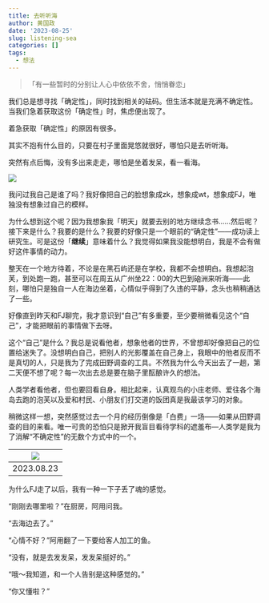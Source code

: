 ```yaml
---
title: 去听听海
author: 黄国政
date: '2023-08-25'
slug: listening-sea
categories: []
tags:
  - 想法
---
```


> 「有一些暂时的分别让人心中依依不舍，悄悄眷恋」

<!--more-->

我们总是想寻找「确定性」，同时找到相关的砝码。但生活本就是充满不确定性。当我们急着获取这份「确定性」时，焦虑便出现了。

着急获取「确定性」的原因有很多。

其实不抱有什么目的，只要在村子里面晃悠就很好，哪怕只是去听听海。

突然有点后悔，没有多出来走走，哪怕是坐着发呆，看一看海。

![](/images/posts/2023/08/08-25-listen-sea.jpg)

我问过我自己是谁了吗？我好像把自己的脸想象成zk，想象成wt，想象成FJ，唯独没有想象过自己的模样。

为什么想到这个呢？因为我想象我「明天」就要去别的地方继续念书……然后呢？接下来是什么？我要的是什么？我要的好像只是一个眼前的“确定性”——成功读上研究生。可是这份「**继续**」意味着什么？我觉得如果我没能想明白，我是不会有做好这件事情的动力。

整天在一个地方待着，不论是在黑石屿还是在学校，我都不会想明白。我想起泡芙，到处跑一跑，甚至可以在周五从广州坐22：00的大巴到硇洲来听海——此刻，哪怕只是独自一人在海边坐着，心情似乎得到了久违的平静，念头也稍稍通达了一些。

好像直到昨天和FJ聊完，我才意识到“自己”有多重要，至少要稍微看见这个“自己”，才能把眼前的事情做下去呀。

这个“自己”是什么？我总是说看他者，想象他者的世界，不曾想却好像把自己的位置给迷失了。没想明白自己，把别人的光影覆盖在自己身上，我眼中的他者反而不是真切的人，只是我为了完成田野调查的工具。不然我为什么今天出去了一趟，第二天便不想了呢？每一次出去总是要在脑子里酝酿许久的想法。

人类学者看他者，但也要回看自身。相比起来，认真观鸟的小庄老师、爱往各个海岛去跑的泡芙以及爱和村民、小朋友们打交道的饭团真是我最该学习的对象。

稍微这样一想，突然感觉过去一个月的经历倒像是「白费」一场——如果从田野调查的目的来看。唯一可贵的恐怕只是掀开我盲目看待学科的遮羞布—人类学是我为了消解“不确定性”的无数个方式中的一个。

|![](/images/posts/2023/08/08-25-with-her.jpg)|
|:-:|
|2023.08.23|

为什么FJ走了以后，我有一种一下子丢了魂的感觉。

“刚刚去哪里啦？”在厨房，阿用问我。

“去海边去了。”

“心情不好？”阿用翻了一下要给客人加工的鱼。

“没有，就是去发发呆，发发呆挺好的。”

“哦～我知道，和一个人告别是这种感觉的。”

“你又懂啦？”

